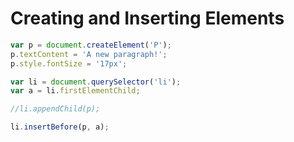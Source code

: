 # Creating and Inserting Elements
```javascript
var p = document.createElement('P');
p.textContent = 'A new paragraph!';
p.style.fontSize = '17px';

var li = document.querySelector('li');
var a = li.firstElementChild;

//li.appendChild(p);

li.insertBefore(p, a);

```